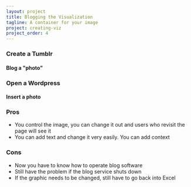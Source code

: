 ```yaml
---
layout: project
title: Blogging the Visualization
tagline: A container for your image
project: creating-viz
project_order: 4
---
```



### Create a Tumblr
#### Blog a "photo"

### Open a Wordpress
#### Insert a photo


### Pros
- You control the image, you can change it out and users who revisit the page will see it
- You can add text and change it very easily. You can add context

### Cons
- Now you have to know how to operate blog software
- Still have the problem if the blog service shuts down
- If the graphic needs to be changed, still have to go back into Excel

